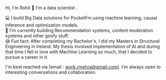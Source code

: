 Hi, I'm Rohit 👋 I'm a data scientist . 

💻 I build Big Data solutions for PocketFm using machine learning, causal inference and optimization models.  
🔭 I'm currently building Recommendation systems, content moderation systems and other goofy stuff.  
😅 Fun fact: After completing my Bachelor's, I did my Masters in Structural Engineering in Ireland. My thesis involved implementation of AI and during that time I fell in love with Machine Learning so much, that I decided to pursue a career in it.  
  
I'm best reached via [email : work.rmehra@gmail.com]. I'm always open to interesting conversations and collaboration.


